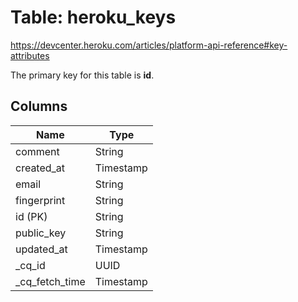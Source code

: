 # Table: heroku_keys
https://devcenter.heroku.com/articles/platform-api-reference#key-attributes

The primary key for this table is **id**.


## Columns
| Name          | Type          |
| ------------- | ------------- |
|comment|String|
|created_at|Timestamp|
|email|String|
|fingerprint|String|
|id (PK)|String|
|public_key|String|
|updated_at|Timestamp|
|_cq_id|UUID|
|_cq_fetch_time|Timestamp|